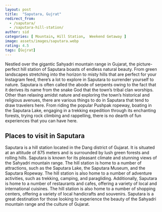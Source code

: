 ```yaml
---
layout: post
title:  "Saputara, Gujrat"
redirect_from:
  - /saputara/
  - /saputara-hill-station/
author: sid
categories: [ Mountain, Hill Station,  Weekend Getaway ]
image: assets/images/saputara.webp
rating: 4.5
tags: [Gujrat]
---
```


Nestled over the gigantic Sahyadri mountain range in Gujarat, the picture-perfect hill station of Saputara boasts of endless natural beauty. From green landscapes stretching into the horizon to misty hills that are perfect for your Instagram feed, there’s a lot to explore in Saputara to surrender yourself to nature. Saputara is often called the abode of serpents owing to the fact that it derives its name from the snake God that the town’s tribal clan worships. Other than relaxing amidst nature and exploring the town’s historical and religious avenues, there are various things to do in Saputara that tend to draw travelers here. From riding the popular Pushpak ropeway, boating in the Saputara Lake, engaging in a trekking expedition through its enchanting forests, trying rock climbing and rappelling, there is no dearth of fun experiences that you can have here.

<h2>Places to visit in Saputara</h2>

Saputara is a hill station located in the Dang district of Gujarat. It is situated at an altitude of 875 meters and is surrounded by lush green forests and rolling hills. Saputara is known for its pleasant climate and stunning views of the Sahyadri mountain range. The hill station is home to a number of attractions, such as the Saputara Lake, the Saputara Museum, and the Saputara Ropeway. The hill station is also home to a number of adventure activities, such as trekking, camping, and paragliding. Additionally, Saputara is home to a number of restaurants and cafes, offering a variety of local and international cuisines. The hill station is also home to a number of shopping centers, offering a variety of local handicrafts and souvenirs. Saputara is a great destination for those looking to experience the beauty of the Sahyadri mountain range and the culture of Gujarat.


<div class="pa-carousel-widget" style="width:100%; height:480px; display:none;"
  data-link="https://www.tripadvisor.in/Attractions-g1156008-Activities-Saputara_Dangs_District_Gujarat.html"
  data-title="Saputara, Gujrat"
  data-description="Mountain, Hill Station, Weekend Gateaway"
  data-delay="3">
  <object data="https://lh3.googleusercontent.com/POZb83BsF06B_j7B6x_TzMrA1BuqWrRFITU_dwVBH4adSFJAb24Avidi5dLacFBG3wgEqikBx3kK4AT_eYkNNbDVa6kAy6nMuG3heSTCzQk5DnAc_GcRblmwJl-m9Ki10NFpBbCHfGo=w960-rw-h720"></object>
  <object data="https://lh3.googleusercontent.com/0LmdrD8Unt2-SiUel6N4_AGnbB5NUlTFAfQEAubzrqE_mgnDoowXwOVRIqn2Nkh5rY4swzHpNf1ztSojGavM5UUttUQQUX253xpZ1QcfT-bLwlcPl0qHMhO05rNVp3Re6vHthNwbNEY=w960-rw-h720"></object>
  <object data="https://lh3.googleusercontent.com/XYymwV3bWmBLzqjlFBDOg5cNUsX15VwqLBFRqxRkssGo-OIL3gGaf_dSzqSAHurzf0alGvSB668-tZvi8rGuDJwf59xfR6bdvcbvHWXedA5YPmDiO_btV82zbxFMKrnQVPCLPUISu7A=w960-rw-h720"></object>
  <object data="https://lh3.googleusercontent.com/IO2NpIkdhm4e48hZTu7nzGXwHuQSHVAAScz2BqQNzM137md7ujc5ryZo_HZ_xcF0vYoLXczpkhj7F1Go-rLBKfTEZ3qQI71vVeEYR3MvmmeZO1mOwgCqB4dEPbtCZuh5I9syfMIjZ6c=w960-rw-h720"></object>
  <object data="https://lh3.googleusercontent.com/LuPrgL_uLz6s5S_DptXZ9W4pBAKwUHDRLklXwsWbiscaDMm5zoj7H55gzsTaYDb3hGhwM2UpboknSldeCpz2WGNRzc4uM70AJ62-1a6ejte60NlRmrzgyGGgCj3GiqWOyqoujW15Fh4=w960-rw-h720"></object>
  <object data="https://lh3.googleusercontent.com/IIOFHS5UxEi7C9Yxm3yqcN2ZWXXyt0-_QrIbQ0YZSKkerCqrcj8ANlqJr2Z-U6rIF_7aAA4DRGiryfq2xG1zulQQUDZQtIMCE7YMtoMofMAwtYC66Kqg7HOJ_VhmWSqsuao0LJxtyPY=w960-rw-h720"></object>
  <object data="https://lh3.googleusercontent.com/7Dtri0QYyIHzeOysZ0ST8xtsEM2qIFhM3Ida-RyaZumzNLnUa9ybaRKKFhc8BB-Ev014NQtFTrKB5YneXobGd7u4lBKULGZU11O8EEapPb0TXtZU8Z1h4wjG0StIgmlHMT7jhRt2qtw=w960-rw-h720"></object>
  <object data="https://lh3.googleusercontent.com/7vWGSqJxuwozOqkf5f2SIOiGrIBmKC1Ng5asVPY55wjRgTaBDEBh-IAEr_ZfrhZBV1lD85-O9mIOj98a_rwlOuIeQhuxAHhduL2f8_Oqqhu2bWz5uH8qcm9IM7O8Cr86k0ik3QQS5AE=w960-rw-h720"></object>
  <object data="https://lh3.googleusercontent.com/HwC-k_v7C0aKYJD3yxmnL05VLmHDAGkPBIORamXrywn_S_TR2su9igrRdKH-jH-w9ioqFxMO6h6leKUAvqE5CPAVy0_BQu-zpw3bYJSSENIojHAj0EQe_fvPvmrRA85629ySrsofk90=w960-rw-h720"></object>
  <object data="https://lh3.googleusercontent.com/hz0QhHob72mvyAC6zwxOMJH8tcgGLM9rPnVad0xuRnMdLVHgqn12-IRA3DR18d4tmZbGRBpJPA4ACAGbw-bb41nJcW1VnVfnnvo4jD22gwBOiCLuU8FLKZWoVoGrKtneJxjjKS8E_3A=w960-rw-h720"></object>
  <object data="https://lh3.googleusercontent.com/TRTae8Qxf7kS3Uo--gjbh9Mro-VtiHEAI4nR6axXT7Qdjxp5G70AEW4vcbSVqfOjvkXFOAeBO2ui5-IRRNqBzUS2NmpPYd9ORYG_ZdifH7VVoat6U-whDs244azyg1xzmLWGJiV0wYo=w960-rw-h720"></object>
  <object data="https://lh3.googleusercontent.com/eJjZULRws52a79fAaGnR6auWBxV6U6b2aoymf4Nc944bBps7adAzzNsL5hugJ0TAUy2Y9Dg2JGiS63jJSbMGCGszxCHghrUmL73iYen_diUVEwJMwML_5QGRBXoAl2Ur7UmiSGUVLXY=w960-rw-h720"></object>
  <object data="https://lh3.googleusercontent.com/vN0codox6jjTzhmnGJ1K64Pna75ncsrhscnn4D915ZflfcVfXORPRVEbOTJFVgUssA8ZkpcK3L41bZlDy-VnE-uXrhu2OFVKd28-mEB2twUcsOKsIK50XvUR6VN2KoD3sS2k6H6JGu0=w960-rw-h720"></object>
  <object data="https://lh3.googleusercontent.com/ayD3YVlp2wX4CUjiVttl6IVTNVihNxyvB4qYAW4QrlkSr1OLmk-H1qoMINcgvCJng-y0W797dC_96CyudmItZswe3YW3CTv_AL4VqviBPwxvUVX93OD-6JWrDIRthRNKP8JAtMxapGw=w960-rw-h720"></object>
  <object data="https://lh3.googleusercontent.com/3v5OeF3GAmwz9ekPxwxes8XRMiW6_mpWAPt0KeaOXF-VawU4TGO5Zyue86yEjS76rBnHEvpsVsVqERhZAlmN-zpjh0mf3JkE96zBLZgW56E8qOxtBPaIliMRaecOUoAz1lbp3DJAO3I=w960-rw-h720"></object>
  <object data="https://lh3.googleusercontent.com/C17n0vVjcIlBWaoyQhiZr8JV01JFgmfXXEJ__aNg-gKuEDSIvBX5kxRw7lgw86gg4kxNM_Ll9-u1Eho_X2vEzo0GEELm36JR0a_gixp6EDDisRrd11QRLwtd_heb6TssClj4Hllqybo=w960-rw-h720"></object>
  <object data="https://lh3.googleusercontent.com/21eDu6lDBTfoOyi0UmLY2s4hfZ0pRe7ZYLbsjZ-vZNiglZqz03NfA7SSCK16oIXzVVeBNUrDLYCsMIUCsRO-ZcI-D9EJUpZLOL860mX0B2mDyK83300UqLttgHEGa3Hyr_5U2XnbaPU=w960-rw-h720"></object>
  <object data="https://lh3.googleusercontent.com/OvJHspJVemFj_h_TdS6z49bU7VR2QRx1QW7FocXzhT7xH2dYw8trkXbKPOqL9ZI5QwJuwTy5DEKvt8Q8qeu8HTUnuUcUA_1LgL6nZ2LXsBwmAEeib8p-wbS7qDT3cZvgSktpg-d7P_U=w960-rw-h720"></object>
  <object data="https://lh3.googleusercontent.com/129nKbe0uvmVLHBibB_BVseHOkhvSjUyA5yRZ2EvtF1HK6T2TtEQkys0IIFzstR-83iZ3fvlUDXe8HV0UkpWTGv4yf1V0n3kaYUDs1oCC4WrFCfmmpgnjItb2Hnd7c6jzYctV54f5RA=w960-rw-h720"></object>
  
</div>

